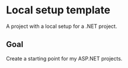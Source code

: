 # Local setup template 

A project with a local setup for a .NET project.

## Goal
Create a starting point for my ASP.NET projects.